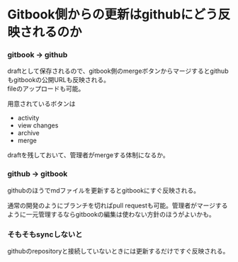 # Gitbook側からの更新はgithubにどう反映されるのか

### gitbook -&gt; github

draftとして保存されるので、gitbook側のmergeボタンからマージするとgithubもgitbookの公開URLも反映される。  
fileのアップロードも可能。

用意されているボタンは

* activity
* view changes
* archive
* merge

draftを残しておいて、管理者がmergeする体制になるか。

### github -&gt; gitbook

githubのほうでmdファイルを更新するとgitbookにすぐ反映される。

通常の開発のようにブランチを切ればpull requestも可能。管理者がマージするように一元管理するならgitbookの編集は使わない方針のほうがよいかも。

### そもそもsyncしないと

githubのrepositoryと接続していないときには更新するだけですぐ反映される。

